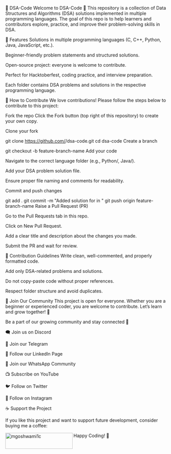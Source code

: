 

📘 DSA-Code
Welcome to DSA-Code 🎉
This repository is a collection of Data Structures and Algorithms (DSA) solutions implemented in multiple programming languages.
The goal of this repo is to help learners and contributors explore, practice, and improve their problem-solving skills in DSA.

🚀 Features
Solutions in multiple programming languages (C, C++, Python, Java, JavaScript, etc.).

Beginner-friendly problem statements and structured solutions.

Open-source project: everyone is welcome to contribute.

Perfect for Hacktoberfest, coding practice, and interview preparation.

Each folder contains DSA problems and solutions in the respective programming language.

🤝 How to Contribute
We love contributions! Please follow the steps below to contribute to this project:

Fork the repo
Click the Fork button (top right of this repository) to create your own copy.

Clone your fork

git clone https://github.com/<your-username>/dsa-code.git
cd dsa-code
Create a branch

git checkout -b feature-branch-name
Add your code

Navigate to the correct language folder (e.g., Python/, Java/).

Add your DSA problem solution file.

Ensure proper file naming and comments for readability.

Commit and push changes

git add .
git commit -m "Added solution for <problem-name> in <language>"
git push origin feature-branch-name
Raise a Pull Request (PR)

Go to the Pull Requests tab in this repo.

Click on New Pull Request.

Add a clear title and description about the changes you made.

Submit the PR and wait for review.

📝 Contribution Guidelines
Write clean, well-commented, and properly formatted code.

Add only DSA-related problems and solutions.

Do not copy-paste code without proper references.

Respect folder structure and avoid duplicates.

📢 Join Our Community
This project is open for everyone. Whether you are a beginner or experienced coder, you are welcome to contribute. Let’s learn and grow together! 🌱

Be a part of our growing community and stay connected 🚀

🗨️ Join us on Discord

📢 Join our Telegram

💼 Follow our LinkedIn Page

💬 Join our WhatsApp Community

📺 Subscribe on YouTube

🐦 Follow on Twitter

📸 Follow on Instagram

☕ Support the Project
<p>If you like this project and want to support future development, consider buying me a coffee:</p>
<a href="https://www.buymeacoffee.com/mgoshwami1c"> <img align="left" src="https://cdn.buymeacoffee.com/buttons/v2/default-yellow.png" height="50" width="210" alt="mgoshwami1c" ></a>



Happy Coding! 🚀